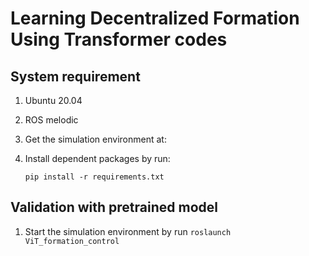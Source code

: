 # Learning Decentralized Formation Using Transformer codes
## System requirement
1. Ubuntu 20.04
2. ROS melodic
3. Get the simulation environment at:
4. Install dependent packages by run:

   `pip install -r requirements.txt`
## Validation with pretrained model
1. Start the simulation environment by run
   `roslaunch ViT_formation_control`
    





